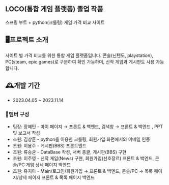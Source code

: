 ## LOCO(통합 게임 플랫폼) 졸업 작품
스프링 부트 + python(크롤링) 게임 가격 비교 사이트




## 🖥프로젝트 소개
사이트 별 가격 비교를 위한 통합 게임 플랫폼입니다.
콘솔(닌텐도, playstation), PC(steam, epic games)로 구분하여 확인 가능하며, 신작 게임과 게시판도 사용 가능합니다.




## 🕰개발 기간
- 2023.04.05 ~ 2023.11.14


### 👤멤버 구성
- 팀장: 장혜민 - 마이 페이지 → 프론트 & 백엔드, 검색창 → 프론트 & 백엔드 , PPT 및 보고서 작성
- 조원: 김상훈 - python을 이용한 크롤링, 회원가입 화면에서의 이메일 인증
- 조원: 이용주 - 게시판(BBS) 프론트엔드
- 조원: 류승균 - DataBase 작성, 서버 총괄, 게시판(BBS) 구현
- 조원: 이주영 - 신작 게임(News) 구현, 회원가입(선호장르) 프론트 & 백엔드, 콘솔/PC 게임 상세 페이지 백엔드
- 조원: 유지아 - Main/로그인/회원가입 → 프론트 & 백엔드, 콘솔/PC → 목록 페이지/상세 페이지 프론트 & 목록 페이지 백엔드
